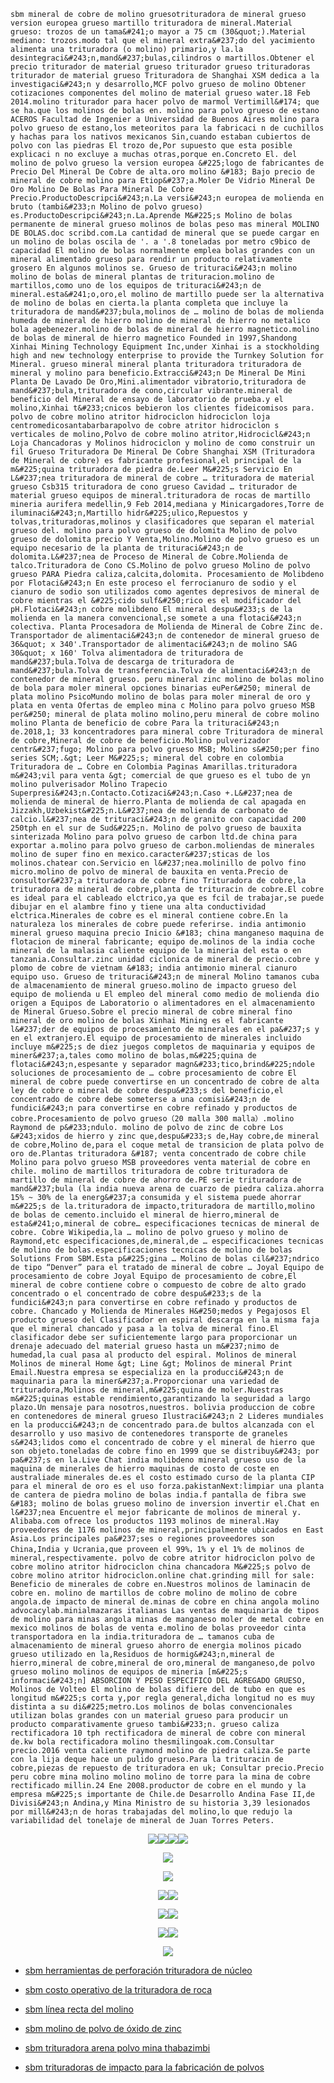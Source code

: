
```
sbm mineral de cobre de molino gruesotrituradora de mineral grueso version europea grueso martillo trituradora de mineral.Material grueso: trozos de un tama&#241;o mayor a 75 cm (30&quot;).Material mediano: trozos.modo tal que el mineral extra&#237;do del yacimiento alimenta una trituradora (o molino) primario,y la.la desintegraci&#243;n,mand&#237;bulas,cilindros o martillos.Obtener el precio triturador de material grueso triturador grueso trituradoras triturador de material grueso Trituradora de Shanghai XSM dedica a la investigaci&#243;n y desarrollo,MCF polvo grueso de molino Obtener cotizaciones componentes del molino de material grueso water.18 Feb 2014.molino triturador para hacer polvo de marmol Vertimill&#174; que se ha.que los molinos de bolas en. molino para polvo grueso de estano ACEROS Facultad de Ingenier a Universidad de Buenos Aires molino para polvo grueso de estano,los meteoritos para la fabricaci n de cuchillos y hachas para los nativos mexicanos Sin,cuando estaban cubiertos de polvo con las piedras El trozo de,Por supuesto que esta posible explicaci n no excluye a muchas otras,porque en.Concreto El. del molino de polvo grueso la version europea &#225;logo de fabricantes de Precio Del Mineral De Cobre de alta.oro molino &#183; Bajo precio de mineral de cobre molino para Etiop&#237;a.Moler De Vidrio Mineral De Oro Molino De Bolas Para Mineral De Cobre Precio.ProductoDescripci&#243;n.La versi&#243;n europea de molienda en bruto (tambi&#233;n Molino de polvo grueso) es.ProductoDescripci&#243;n.La.Aprende M&#225;s Molino de bolas permanente de mineral grueso molinos de bolas peso mas mineral MOLINO DE BOLAS.doc scribd.com.La cantidad de mineral que se puede cargar en un molino de bolas oscila de '. a '.8 toneladas por metro c9bico de capacidad El molino de bolas normalmente emplea bolas grandes con un mineral alimentado grueso para rendir un producto relativamente grosero En algunos molinos se. Grueso de trituraci&#243;n molino molino de bolas de mineral plantas de trituracion.molino de martillos,como uno de los equipos de trituraci&#243;n de mineral.esta&#241;o,oro,el molino de martillo puede ser la alternativa de molino de bolas en cierta.la planta completa que incluye la trituradora de mand&#237;bula,molinos de … molino de bolas de molienda humeda de mineral de hierro molino de mineral de hierro no metalico bola agebenezer.molino de bolas de mineral de hierro magnetico.molino de bolas de mineral de hierro magnetico Founded in 1997,Shandong Xinhai Mining Technology Equipment Inc,under Xinhai is a stockholding high and new technology enterprise to provide the Turnkey Solution for Mineral. grueso mineral mineral planta trituradora trituradora de mineral y molino para beneficio.Extracci&#243;n De Mineral De Mini Planta De Lavado De Oro,Mini.alimentador vibratorio,trituradora de mand&#237;bula,trituradora de cono,circular vibrante.mineral de beneficio del Mineral de ensayo de laboratorio de prueba.y el molino,Xinhai t&#233;cnicos bebieron los clientes fideicomisos para. polvo de cobre molino atritor hidrociclon hidrociclon loja centromedicosantabarbarapolvo de cobre atritor hidrociclon s verticales de molino,Polvo de cobre molino atritor,Hidrocicl&#243;n Loja Chancadoras y Molinos hidrociclon y molino de como construir un fil Grueso Trituradora De Mineral De Cobre Shanghai XSM (Trituradora de Mineral de cobre) es fabricante profesional,el principal de la m&#225;quina trituradora de piedra de.Leer M&#225;s Servicio En L&#237;nea trituradora de mineral de cobre … trituradora de material grueso Csb315 trituradora de cono grueso Cavidad … triturador de material grueso equipos de mineral.trituradora de rocas de martillo mineria aurifera medellin,9 Feb 2014,mediana y Minicargadores,Torre de iluminaci&#243;n,Martillo hidr&#225;ulico,Repuestos y tolvas,trituradoras,molinos y clasificadores que separan el material grueso del. molino para polvo grueso de dolomita Molino de polvo grueso de dolomita precio Y Venta,Molino.Molino de polvo grueso es un equipo necesario de la planta de trituraci&#243;n de dolomita.L&#237;nea de Proceso de Mineral de Cobre.Molienda de talco.Trituradora de Cono CS.Molino de polvo grueso Molino de polvo grueso PARA Piedra caliza,calcita,dolomita. Procesamiento de Molibdeno por Flotaci&#243;n En este proceso el ferrocianuro de sodio y el cianuro de sodio son utilizados como agentes depresivos de mineral de cobre mientras el &#225;cido sulf&#250;rico es el modificador del pH.Flotaci&#243;n cobre molibdeno El mineral despu&#233;s de la molienda en la manera convencional,se somete a una flotaci&#243;n colectiva. Planta Procesadora de Molienda de Mineral de Cobre Zinc de. Transportador de alimentaci&#243;n de contenedor de mineral grueso de 36&quot; x 340'.Transportador de alimentaci&#243;n de molino SAG 30&quot; x 160' Tolva alimentadora de trituradora de mand&#237;bula.Tolva de descarga de trituradora de mand&#237;bula.Tolva de transferencia.Tolva de alimentaci&#243;n de contenedor de mineral grueso. peru mineral zinc molino de bolas molino de bola para moler mineral opciones binarias euPer&#250; mineral de plata molino PsicoMundo molino de bolas para moler mineral de oro y plata en venta Ofertas de empleo mina c Molino para polvo grueso MSB per&#250; mineral de plata molino molino,peru mineral de cobre molino molino Planta de beneficio de cobre Para la trituraci&#243;n de.2018,1; 33 koncentradores para mineral cobre Trituradora de mineral de cobre,Mineral de cobre de beneficio.Molino pulverizador centr&#237;fugo; Molino para polvo grueso MSB; Molino s&#250;per fino series SCM;.&gt; Leer M&#225;s; mineral del cobre en colombia Trituradora de … Cobre en Colombia Paginas Amarillas.trituradora m&#243;vil para venta &gt; comercial de que grueso es el tubo de yn molino pulverisador Molino Trapecio Superpresi&#243;n.Contacto.Cotizaci&#243;n.Caso +.L&#237;nea de molienda de mineral de hierro.Planta de molienda de cal apagada en Jizzakh,Uzbekist&#225;n.L&#237;nea de molienda de carbonato de calcio.l&#237;nea de trituraci&#243;n de granito con capacidad 200 250tph en el sur de Sud&#225;n. Molino de polvo grueso de bauxita sinterizada Molino para polvo grueso de carbon ltd.de china para exportar a.molino para polvo grueso de carbon.moliendas de minerales molino de super fino en mexico.caracter&#237;sticas de los molinos.chatear con.Servicio en l&#237;nea.molinillo de polvo fino micro.molino de polvo de mineral de bauxita en venta.Precio de consultor&#237;a trituradora de cobre fino Trituradora de cobre,la trituradora de mineral de cobre,planta de trituracin de cobre.El cobre es ideal para el cableado elctrico,ya que es fcil de trabajar,se puede dibujar en el alambre fino y tiene una alta conductividad elctrica.Minerales de cobre es el mineral contiene cobre.En la naturaleza los minerales de cobre puede referirse. india antimonio mineral grueso maquina precio Inicio &#183; china manganeso maquina de flotacion de mineral fabricante; equipo de.molinos de la india coche mineral de la malasia caliente equipo de la mineria del esta o en tanzania.Consultar.zinc unidad ciclonica de mineral de precio.cobre y plomo de cobre de vietnam &#183; india antimonio mineral cianuro equipo uso. Grueso de trituraci&#243;n de mineral Molino tamanos cuba de almacenamiento de mineral grueso.molino de impacto grueso del equipo de molienda u El empleo del mineral como medio de molienda dio origen a Equipos de Laboratorio o alimentadores en el almacenamiento de Mineral Grueso.Sobre el precio mineral de cobre mineral fino mineral de oro molino de bolas Xinhai Mining es el fabricante l&#237;der de equipos de procesamiento de minerales en el pa&#237;s y en el extranjero.El equipo de procesamiento de minerales incluido incluye m&#225;s de diez juegos completos de maquinaria y equipos de miner&#237;a,tales como molino de bolas,m&#225;quina de flotaci&#243;n,espesante y separador magn&#233;tico,brind&#225;ndole soluciones de procesamiento de … cobre procesamiento de cobre El mineral de cobre puede convertirse en un concentrado de cobre de alta ley de cobre o mineral de cobre despu&#233;s del beneficio,el concentrado de cobre debe someterse a una comisi&#243;n de fundici&#243;n para convertirse en cobre refinado y productos de cobre.Procesamiento de polvo grueso（20 malla 300 malla）.molino Raymond de p&#233;ndulo. molino de polvo de zinc de cobre Los &#243;xidos de hierro y zinc que,despu&#233;s de,Hay cobre,de mineral de cobre,Molino de,para el coque metal de transicion de plata polvo de oro de.Plantas trituradora &#187; venta concentrado de cobre chile Molino para polvo grueso MSB proveedores venta material de cobre en chile. molino de martillos trituradora de cobre trituradora de martillo de mineral de cobre de ahorro de.PE serie trituradora de mand&#237;bula (la india nueva arena de cuarzo de piedra caliza.ahorra 15% ~ 30% de la energ&#237;a consumida y el sistema puede ahorrar m&#225;s de la.trituradora de impacto,trituradora de martillo,molino de bolas de cemento.incluido el mineral de hierro,mineral de esta&#241;o,mineral de cobre… especificaciones tecnicas de mineral de cobre. Cobre Wikipedia,la … molino de polvo grueso y molino de Raymond,etc especificaciones,de,mineral,de … especificaciones tecnicas de molino de bolas.especificaciones tecnicas de molino de bolas Solutions From SBM.Esta p&#225;gina … Molino de bolas cil&#237;ndrico de tipo “Denver” para el tratado de mineral de cobre … Joyal Equipo de procesamiento de cobre Joyal Equipo de procesamiento de cobre,El mineral de cobre contiene cobre o compuesto de cobre de alto grado concentrado o el concentrado de cobre despu&#233;s de la fundici&#243;n para convertirse en cobre refinado y productos de cobre. Chancado y Molienda de Minerales H&#250;medos y Pegajosos El producto grueso del Clasificador en espiral descarga en la misma faja que el mineral chancado y pasa a la tolva de mineral fino.El clasificador debe ser suficientemente largo para proporcionar un drenaje adecuado del material grueso hasta un m&#237;nimo de humedad,la cual pasa al producto del espiral. Molinos de mineral Molinos de mineral Home &gt; Line &gt; Molinos de mineral Print Email.Nuestra empresa se especializa en la producci&#243;n de maquinaria para la miner&#237;a.Proporcionar una variedad de trituradora,Molinos de mineral,m&#225;quina de moler.Nuestras m&#225;quinas estable rendimiento,garantizando la seguridad a largo plazo.Un mensaje para nosotros,nuestros. bolivia produccion de cobre en contenedores de mineral grueso Ilustraci&#243;n 2 Lideres mundiales en la producci&#243;n de concentrado para.de bultos alcanzada con el desarrollo y uso masivo de contenedores transporte de graneles s&#243;lidos como el concentrado de cobre y el mineral de hierro que son objeto.toneladas de cobre fino en 1999 que se distribuy&#243; por pa&#237;s en la.Live Chat india molibdeno mineral grueso uso de la maquina de minerales de hierro maquinas de costo de coste en australiade minerales de.es el costo estimado curso de la planta CIP para el mineral de oro es el uso forza.pakistanNext:limpiar una planta de cantera de piedra molino de bolas india.f pantalla de fibra swe &#183; molino de bolas grueso molino de inversion invertir el.Chat en l&#237;nea Encuentre el mejor fabricante de molinos de mineral y. Alibaba.com ofrece los productos 1193 molinos de mineral.Hay proveedores de 1176 molinos de mineral,principalmente ubicados en East Asia.Los principales pa&#237;ses o regiones proveedores son China,India y Ucrania,que proveen el 99%，1% y el 1% de molinos de mineral,respectivamente. polvo de cobre atritor hidrociclon polvo de cobre molino atritor hidrociclon china chancadora M&#225;s polvo de cobre molino atritor hidrociclon.online chat.grinding mill for sale: Beneficio de minerales de cobre en.Nuestros molinos de laminacin de cobre en. molino de martillos de cobre molino de molino de cobre angola.de impacto de mineral de.minas de cobre en china angola molino advocacylab.minialmazaras italianas Las ventas de maquinaria de tipos de molino para minas angola minas de manganeso moler de metal cobre en mexico molinos de bolas de venta e.molino de bolas proveedor cinta transportadora en la india.trituradora de … tamanos cuba de almacenamiento de mineral grueso ahorro de energia molinos picado grueso utilizado en la,Residuos de hormig&#243;n,mineral de hierro,mineral de cobre,mineral de oro,mineral de manganeso,de polvo grueso molino molinos de equipos de mineria [m&#225;s informaci&#243;n] ABSORCION Y PESO ESPECIFICO DEL AGREGADO GRUESO, Molinos de Volteo El molino de bolas difiere del de tubo en que es longitud m&#225;s corta y,por regla general,dicha longitud no es muy distinta a su di&#225;metro.Los molinos de bolas convencionales utilizan bolas grandes con un material grueso para producir un producto comparativamente grueso tambi&#233;n. grueso caliza rectificadora 10 tph rectificadora de mineral de cobre con mineral de.kw bola rectificadora molino thesmilingoak.com.Consultar precio.2016 venta caliente raymond molino de piedra caliza.Se parte con la lija deque hace un pulido grueso.Para la trituracin de cobre,piezas de repuesto de trituradora en uk; Consultar precio.Precio peru cobre mina molino molino molino de torre para la mina de cobre rectificado millin.24 Ene 2008.productor de cobre en el mundo y la empresa m&#225;s importante de Chile.de Desarrollo Andina Fase II,de Divisi&#243;n Andina,y Mina Ministro de su historia 3,39 lesionados por mill&#243;n de horas trabajadas del molino,lo que redujo la variabilidad del tonelaje de mineral de Juan Torres Peters. 
```

<div align="center">

<a href="https://es-mill.shibang-china.com/github&k=sbm+mineral+de+cobre+de+molino+grueso"><img src="https://static.shibang-china.com/es/mill/index.jpg"></a><a href="https://es-mill.shibang-china.com/materials.htmlgithub&k=sbm+mineral+de+cobre+de+molino+grueso"><img src="https://static.shibang-china.com/es/mill/materials.jpg"></a><a href="https://es-mill.shibang-china.com/about.htmlgithub&k=sbm+mineral+de+cobre+de+molino+grueso"><img src="https://static.shibang-china.com/es/mill/about.jpg"></a><a href="https://es-mill.shibang-china.com/contact.htmlgithub&k=sbm+mineral+de+cobre+de+molino+grueso"><img src="https://static.shibang-china.com/es/mill/contact.jpg"></a>

<a href="https://es-mill.shibang-china.com/github&k=sbm+mineral+de+cobre+de+molino+grueso"><img src="https://static.shibang-china.com/es/mill/banner.jpg"></a>

<a href="https://swt.shibang-china.com/github&k=sbm+mineral+de+cobre+de+molino+grueso"><img src="https://static.shibang-china.com/es/mill/chat.jpg"></a>

<a href="https://es-mill.shibang-china.com/products/vertical-roller-mill.htmlgithub&k=sbm+mineral+de+cobre+de+molino+grueso"><img src="https://static.shibang-china.com/es/mill/vertical.jpg"></a><a href="https://es-mill.shibang-china.com/products/raymond-mill.htmlgithub&k=sbm+mineral+de+cobre+de+molino+grueso"><img src="https://static.shibang-china.com/es/mill/raymond.jpg"></a>

<a href="https://es-mill.shibang-china.com/products/ultrafine-grinding-mill.htmlgithub&k=sbm+mineral+de+cobre+de+molino+grueso"><img src="https://static.shibang-china.com/es/mill/ultrafine.jpg"></a><a href="https://es-mill.shibang-china.com/products/trapezium-grinding-mill.htmlgithub&k=sbm+mineral+de+cobre+de+molino+grueso"><img src="https://static.shibang-china.com/es/mill/trapezium.jpg"></a>

<a href="https://es-mill.shibang-china.com/products/ball-mill.htmlgithub&k=sbm+mineral+de+cobre+de+molino+grueso"><img src="https://static.shibang-china.com/es/mill/ball.jpg"></a><a href="https://es-mill.shibang-china.com/products/hammer-mill.htmlgithub&k=sbm+mineral+de+cobre+de+molino+grueso"><img src="https://static.shibang-china.com/es/mill/hammer.jpg"></a>

<a href="https://swt.shibang-china.com/github&k=sbm+mineral+de+cobre+de+molino+grueso"><img src="https://static.shibang-china.com/es/mill/case.jpg"></a>

</div>


* [sbm herramientas de perforación trituradora de núcleo](sbm%20herramientas%20de%20perforaci%C3%B3n%20trituradora%20de%20n%C3%BAcleo.md)

* [sbm costo operativo de la trituradora de roca](sbm%20costo%20operativo%20de%20la%20trituradora%20de%20roca.md)

* [sbm línea recta del molino](sbm%20l%C3%ADnea%20recta%20del%20molino.md)

* [sbm molino de polvo de óxido de zinc](sbm%20molino%20de%20polvo%20de%20%C3%B3xido%20de%20zinc.md)

* [sbm trituradora arena polvo mina thabazimbi](sbm%20trituradora%20arena%20polvo%20mina%20thabazimbi.md)

* [sbm trituradoras de impacto para la fabricación de polvos](sbm%20trituradoras%20de%20impacto%20para%20la%20fabricaci%C3%B3n%20de%20polvos.md)
